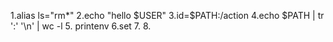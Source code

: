 1.alias ls="rm*"
2.echo "hello $USER"
3.id=$PATH:/action
4.echo $PATH | tr ':' '\n' | wc -l
5. printenv
6.set
7.
8.

